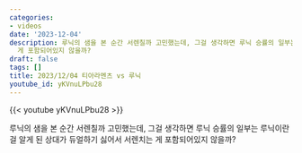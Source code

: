 ```yaml
---
categories:
- videos
date: '2023-12-04'
description: 루닉의 샘을 본 순간 서렌칠까 고민했는데, 그걸 생각하면 루닉 승률의 일부는 루닉이란 걸 알게 된 상대가 듀얼하기 싫어서 서렌치는
  게 포함되어있지 않을까?
draft: false
tags: []
title: 2023/12/04 티아라멘츠 vs 루닉
youtube_id: yKVnuLPbu28
---
```



{{< youtube yKVnuLPbu28 >}}

루닉의 샘을 본 순간 서렌칠까 고민했는데, 그걸 생각하면 루닉 승률의 일부는 루닉이란 걸 알게 된 상대가 듀얼하기 싫어서 서렌치는 게 포함되어있지 않을까?